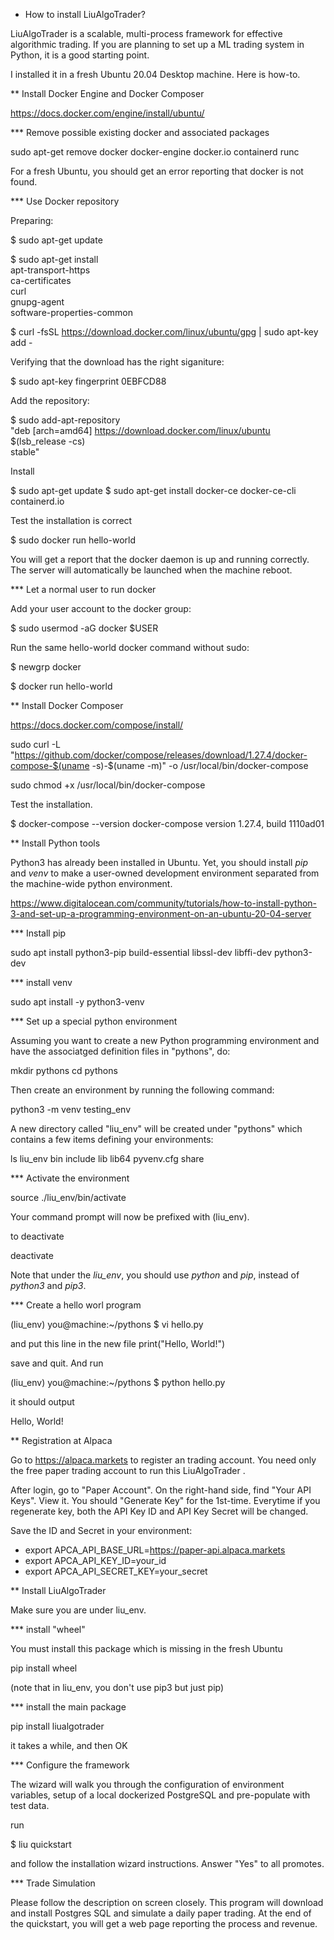 * How to install LiuAlgoTrader?

LiuAlgoTrader is a scalable, multi-process framework for effective algorithmic trading. 
If you are planning to set up a ML trading system in Python, it is a good starting point.

I installed it in a fresh Ubuntu 20.04 Desktop machine. Here is how-to.

** Install Docker Engine and Docker Composer

https://docs.docker.com/engine/install/ubuntu/

*** Remove possible existing docker and associated packages

sudo apt-get remove docker docker-engine docker.io containerd runc

For a fresh Ubuntu, you should get an error reporting that docker is not found.

*** Use Docker repository

Preparing:

$ sudo apt-get update

$ sudo apt-get install \
    apt-transport-https \
    ca-certificates \
    curl \
    gnupg-agent \
    software-properties-common
    
$ curl -fsSL https://download.docker.com/linux/ubuntu/gpg | sudo apt-key add -

Verifying that the download has the right siganiture:

$ sudo apt-key fingerprint 0EBFCD88

Add the repository:

$ sudo add-apt-repository \
   "deb [arch=amd64] https://download.docker.com/linux/ubuntu \
   $(lsb_release -cs) \
   stable"
   
  Install
  
$ sudo apt-get update
$ sudo apt-get install docker-ce docker-ce-cli containerd.io
 
Test the installation is correct
 
$ sudo docker run hello-world
 
 You will get a report that the docker daemon is up and running correctly.
 The server will automatically be launched when the machine reboot.
 
 *** Let a normal user to run docker
 
 Add your user account to the docker group:
 
 $ sudo usermod -aG docker $USER
 
 Run the same hello-world docker command without sudo:
 
 $ newgrp docker 
 
 $ docker run hello-world
 
 
 ** Install Docker Composer
 
 https://docs.docker.com/compose/install/
 
 sudo curl -L "https://github.com/docker/compose/releases/download/1.27.4/docker-compose-$(uname -s)-$(uname -m)" -o /usr/local/bin/docker-compose
 
 sudo chmod +x /usr/local/bin/docker-compose
 
 Test the installation.

$ docker-compose --version
docker-compose version 1.27.4, build 1110ad01


** Install Python tools
 
 Python3 has already been installed in Ubuntu. Yet, you should install *pip* and *venv* to make a user-owned development environment
 separated from the machine-wide python environment.
 
 https://www.digitalocean.com/community/tutorials/how-to-install-python-3-and-set-up-a-programming-environment-on-an-ubuntu-20-04-server
 
 *** Install pip
 
 sudo apt install python3-pip build-essential libssl-dev libffi-dev python3-dev
 
 *** install venv
 
 sudo apt install -y python3-venv
 
 *** Set up a special python environment
 
Assuming you want to create a new Python programming environment and have the associatged definition files in "pythons", do:

mkdir pythons
cd pythons
 
Then create an environment by running the following command:

python3 -m venv testing_env

A new directory called "liu_env" will be created under "pythons" which contains a few items defining your environments:

ls liu_env
bin include lib lib64 pyvenv.cfg share

*** Activate the environment

source ./liu_env/bin/activate

Your command prompt will now be prefixed with (liu_env).

to deactivate

deactivate

Note that under the *liu_env*, you should use *python* and *pip*, instead of *python3* and *pip3*.

*** Create a hello worl program

(liu_env) you@machine:~/pythons $ vi hello.py

and put this line in the new file
print("Hello, World!")

save and quit. And run

(liu_env) you@machine:~/pythons $ python hello.py

it should output

Hello, World!


** Registration at Alpaca

Go to https://alpaca.markets to register an trading account. You need only the free paper trading account to
run this LiuAlgoTrader . 

After login, go to "Paper Account". On the right-hand side, find "Your API Keys". View it. 
You should "Generate Key" for the 1st-time. Everytime if you regenerate key, both the API Key ID and API Key Secret will be changed.

Save the ID and Secret in your environment:
 
- export APCA_API_BASE_URL=https://paper-api.alpaca.markets
- export APCA_API_KEY_ID=your_id
- export APCA_API_SECRET_KEY=your_secret


** Install LiuAlgoTrader

Make sure you are under liu_env. 

*** install "wheel"

You must install this package which is missing in the fresh Ubuntu

 pip install wheel
 
 (note that in liu_env, you don't use pip3 but just pip)
 
 
*** install the main package

pip install liualgotrader

it takes a while, and then OK

*** Configure the framework

The wizard will walk you through the configuration of environment variables, setup of a local dockerized PostgreSQL and pre-populate with test data.

run

$ liu quickstart

and follow the installation wizard instructions. Answer "Yes" to all promotes.


*** Trade Simulation

Please follow the description on screen closely. This program will download and install Postgres SQL and simulate a daily paper trading. At the end of the quickstart, you will get a web page reporting the process and revenue.


 
 
